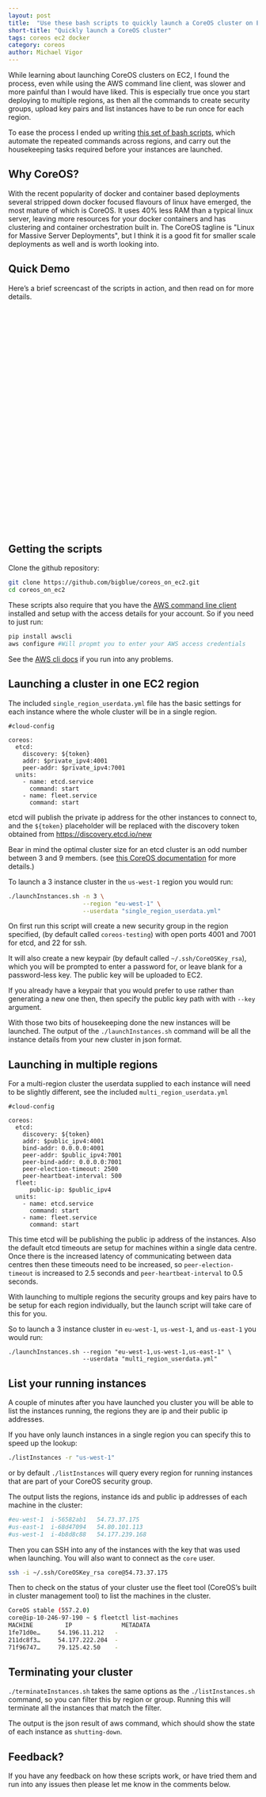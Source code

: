 ```yaml
---
layout: post
title:  "Use these bash scripts to quickly launch a CoreOS cluster on EC2"
short-title: "Quickly launch a CoreOS cluster"
tags: coreos ec2 docker
category: coreos
author: Michael Vigor
---
```


While learning about launching CoreOS clusters on EC2, I found the process, even while using the AWS command line client, was slower and more painful than I would have liked. This is especially true once you start deploying to multiple regions, as then all the commands to create security groups, upload key pairs and list instances have to be run once for each region.

To ease the process I ended up writing [this set of bash scripts](https://github.com/bigblue/coreos_on_ec2), which automate the repeated commands across regions, and carry out the housekeeping tasks required before your instances are launched.

## Why CoreOS?

With the recent popularity of docker and container based deployments several stripped down docker focused flavours of linux have emerged, the most mature of which is CoreOS. It uses 40% less RAM than a typical linux server, leaving more resources for your docker containers and has clustering and container orchestration built in. The CoreOS tagline is "Linux for Massive Server Deployments", but I think it is a good fit for smaller scale deployments as well and is worth looking into.

## Quick Demo

Here’s a brief screencast of the scripts in action, and then read on for more details.

<div class="asciiplayer-container" rel="18024" style="width:527px;height:445px;"></div>

## Getting the scripts

Clone the github repository: 

```bash 
git clone https://github.com/bigblue/coreos_on_ec2.git
cd coreos_on_ec2
```

These scripts also require that you have the [AWS command line client](https://github.com/aws/aws-cli) installed and setup with the access details for your account. So if you need to just run:

```bash
pip install awscli
aws configure #Will propmt you to enter your AWS access credentials
```

See the [AWS cli docs](https://github.com/aws/aws-cli) if you run into any problems.

## Launching a cluster in one EC2 region

The included `single_region_userdata.yml` file has the basic settings for each instance where the whole cluster will be in a single region. 

```
#cloud-config

coreos:
  etcd:
    discovery: ${token}
    addr: $private_ipv4:4001
    peer-addr: $private_ipv4:7001
  units:
    - name: etcd.service
      command: start
    - name: fleet.service
      command: start
```

etcd will publish the private ip address for the other instances to connect to, and the `${token}` placeholder will be replaced with the discovery token obtained from https://discovery.etcd.io/new

Bear in mind the optimal cluster size for an etcd cluster is an odd number between 3 and 9 members. (see [this CoreOS documentation](https://coreos.com/docs/cluster-management/scaling/etcd-optimal-cluster-size/) for more details.)

To launch a 3 instance cluster in the `us-west-1` region you would run:

```bash
./launchInstances.sh -n 3 \
                     --region "eu-west-1" \
                     --userdata "single_region_userdata.yml"
```

On first run this script will create a new security group in the region specified, (by default called `coreos-testing`) with open ports 4001 and 7001 for etcd, and 22 for ssh.

It will also create a new keypair (by default called `~/.ssh/CoreOSKey_rsa`), which you will be prompted to enter a password for, or leave blank for a password-less key. The public key will be uploaded to EC2.

If you already have a keypair that you would prefer to use rather than generating a new one then, then specify the public key path with with `--key` argument.

With those two bits of housekeeping done the new instances will be launched. The output of the `./launchInstances.sh` command will be all the instance details from your new cluster in json format.

## Launching in multiple regions

For a multi-region cluster the userdata supplied to each instance will need to be slightly different, see the included `multi_region_userdata.yml`

```
#cloud-config

coreos:
  etcd:
    discovery: ${token} 
    addr: $public_ipv4:4001
    bind-addr: 0.0.0.0:4001
    peer-addr: $public_ipv4:7001
    peer-bind-addr: 0.0.0.0:7001
    peer-election-timeout: 2500
    peer-heartbeat-interval: 500
  fleet:
      public-ip: $public_ipv4
  units:
    - name: etcd.service
      command: start
    - name: fleet.service
      command: start
```

This time etcd will be publishing the public ip address of the instances. Also the default etcd timeouts are setup for machines within a single data centre. Once there is the increased latency of communicating between data centres then these timeouts need to be increased, so `peer-election-timeout` is increased to 2.5 seconds and `peer-heartbeat-interval` to 0.5 seconds.

With launching to multiple regions the security groups and key pairs have to be setup for each region individually, but the launch script will take care of this for you.

So to launch a 3 instance cluster in `eu-west-1`, `us-west-1`, and `us-east-1` you would run:

```
./launchInstances.sh --region "eu-west-1,us-west-1,us-east-1" \
                     --userdata "multi_region_userdata.yml"
```

## List your running instances

A couple of minutes after you have launched you cluster you will be able to list the instances running, the regions they are ip and their public ip addresses.

If you have only launch instances in a single region you can specify this to speed up the lookup:

```bash
./listInstances -r "us-west-1"
```

or by default `./listInstances` will query every region for running instances that are part of your CoreOS security group.

The output lists the regions, instance ids and public ip addresses of each machine in the cluster:

```bash
#eu-west-1  i-56582ab1   54.73.37.175
#us-east-1  i-68d47094   54.80.101.113
#us-west-1  i-4b8d8c88   54.177.239.168
```

Then you can SSH into any of the instances with the key that was used when launching. You will also want to connect as the `core` user.

```bash
ssh -i ~/.ssh/CoreOSKey_rsa core@54.73.37.175
```

Then to check on the status of your cluster use the fleet tool (CoreOS’s built in cluster management tool) to list the machines in the cluster.

```bash
CoreOS stable (557.2.0)
core@ip-10-246-97-190 ~ $ fleetctl list-machines
MACHINE         IP              METADATA
1fe71d0e…     54.196.11.212   -
211dc8f3…     54.177.222.204  -
71f96747…     79.125.42.50    -
```

## Terminating your cluster

`./terminateInstances.sh` takes the same options as the `./listInstances.sh`
command, so you can filter this by region or group. Running this will terminate all the instances that match the filter.

The output is the json result of aws command, which should show the state of each instance as `shutting-down`.

## Feedback?

If you have any feedback on how these scripts work, or have tried them and run into any issues then please let me know in the comments below.
